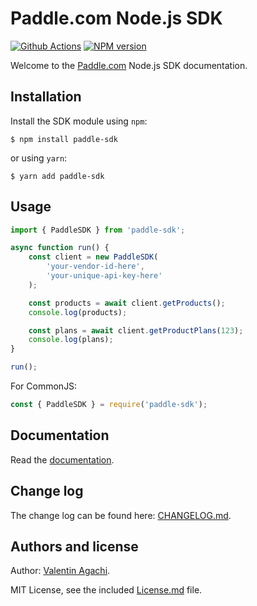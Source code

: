 # Paddle.com Node.js SDK

[![Github Actions](https://github.com/avaly/paddle-sdk/actions/workflows/tests.yaml/badge.svg)](https://github.com/avaly/paddle-sdk/actions)
[![NPM version](https://img.shields.io/npm/v/paddle-sdk.svg?style=flat-square)](https://www.npmjs.com/package/paddle-sdk)

Welcome to the [Paddle.com](https://www.paddle.com/) Node.js SDK documentation.

## Installation

Install the SDK module using `npm`:

```
$ npm install paddle-sdk
```

or using `yarn`:

```
$ yarn add paddle-sdk
```

## Usage

```ts
import { PaddleSDK } from 'paddle-sdk';

async function run() {
	const client = new PaddleSDK(
		'your-vendor-id-here',
		'your-unique-api-key-here'
	);

	const products = await client.getProducts();
	console.log(products);

	const plans = await client.getProductPlans(123);
	console.log(plans);
}

run();
```

For CommonJS:

```js
const { PaddleSDK } = require('paddle-sdk');
```

## Documentation

Read the [documentation](https://avaly.github.io/paddle-sdk/).

## Change log

The change log can be found here: [CHANGELOG.md](CHANGELOG.md).

## Authors and license

Author: [Valentin Agachi](http://agachi.name/).

MIT License, see the included [License.md](License.md) file.
